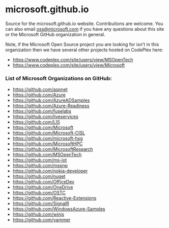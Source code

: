 microsoft.github.io
===================

Source for the microsoft.github.io website. Contributions are welcome.
You can also email oss@microsoft.com if you have any questions about this site or the
Microsoft GitHub organization in general.

Note, if the Microsoft Open Source project you are looking for isn't in this organization
then we have several other projects hosted on CodePlex here:

- https://www.codeplex.com/site/users/view/MSOpenTech
- https://www.codeplex.com/site/users/view/Microsoft

### List of Microsoft Organizations on GitHub:

-  https://github.com/aspnet
-  https://github.com/Azure
-  https://github.com/AzureADSamples
-  https://github.com/Azure-Readiness
-  https://github.com/fuselabs
-  https://github.com/liveservices 
-  https://github.com/LIS
-  https://github.com/Microsoft 
-  https://github.com/Microsoft-CISL 
-  https://github.com/microsoft-hsg
-  https://github.com/MicrosoftHPC
-  https://github.com/MicrosoftResearch 
-  https://github.com/MSOpenTech
-  https://github.com/ms-iot
-  https://github.com/mspnp
-  https://github.com/nokia-developer
-  https://github.com/nuget
-  https://github.com/OfficeDev 
-  https://github.com/OneDrive
-  https://github.com/OSTC 
-  https://github.com/Reactive-Extensions
-  https://github.com/SignalR
-  https://github.com/WindowsAzure-Samples
-  https://github.com/winjs
-  https://github.com/yammer
